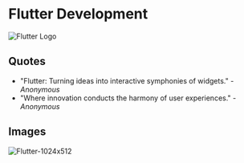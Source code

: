 # Flutter Development

![Flutter Logo](https://flutter.dev/assets/homepage/header-logo-2x.png)

## Quotes

- "Flutter: Turning ideas into interactive symphonies of widgets." - *Anonymous*
- "Where innovation conducts the harmony of user experiences." - *Anonymous*

## Images


![Flutter-1024x512](https://github.com/Farwakhan971/Flutter_App_Development/assets/130717631/ad2a36da-1a11-467f-be36-2b010421fa93)





